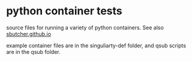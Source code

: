 # python container tests

source files for running a variety of python containers. See also [sbutcher.github.io](https://sbutcher.github.io/pythoncontainers)

example container files are in the singuliarty-def folder, and qsub scripts are in the qsub folder.

